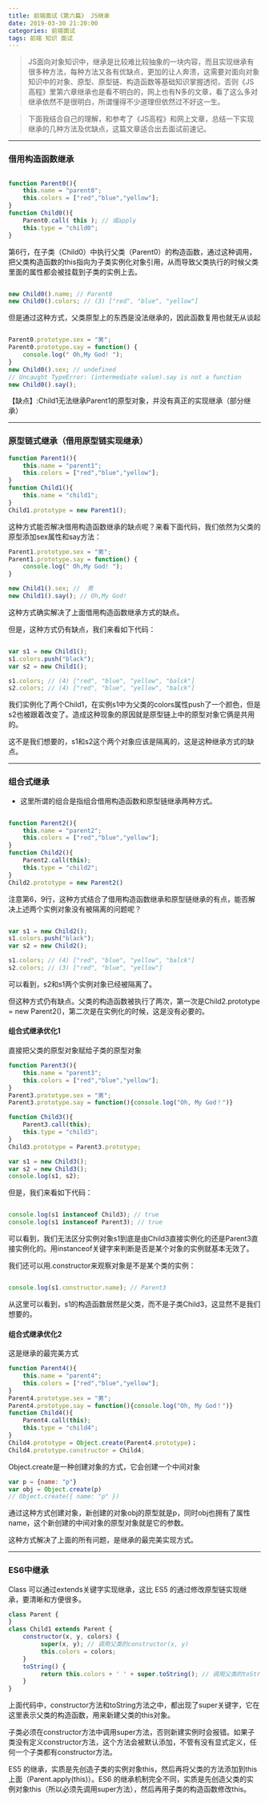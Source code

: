 ```yaml
---
title: 前端面试《第六篇》 JS继承
date: 2019-03-30 21:20:00
categories: 前端面试
tags: 前端 知识 面试
---
```



> JS面向对象知识中，继承是比较难比较抽象的一块内容，而且实现继承有很多种方法，每种方法又各有优缺点，更加的让人奔溃，这需要对面向对象知识中的对象、原型、原型链、构造函数等基础知识掌握透彻，否则《JS高程》里第六章继承也是看不明白的，网上也有N多的文章，看了这么多对继承依然不是很明白，所谓懂得不少道理但依然过不好这一生。

> 下面我结合自己的理解，和参考了《JS高程》和网上文章，总结一下实现继承的几种方法及优缺点，这篇文章适合出去面试前速记。

---------------------

### 借用构造函数继承

```javascript

function Parent0(){
    this.name = "parent0";
    this.colors = ["red","blue","yellow"];
}
function Child0(){
    Parent0.call( this ); // 或apply
    this.type = "child0";
}


```

 第6行，在子类（Child0）中执行父类（Parent0）的构造函数，通过这种调用，把父类构造函数的this指向为子类实例化对象引用，从而导致父类执行的时候父类里面的属性都会被挂载到子类的实例上去。

```javascript

new Child0().name; // Parent0
new Child0().colors; // (3) ["red", "blue", "yellow"]

```

但是通过这种方式，父类原型上的东西是没法继承的，因此函数复用也就无从谈起

```javascript

Parent0.prototype.sex = "男";
Parent0.prototype.say = function() {
    console.log(" Oh,My God! ");
}
new Child0().sex; // undefined
// Uncaught TypeError: (intermediate value).say is not a function
new Child0().say();

```

【缺点】:Child1无法继承Parent1的原型对象，并没有真正的实现继承（部分继承）

---


### 原型链式继承（借用原型链实现继承）

```javascript
function Parent1(){
    this.name = "parent1";
    this.colors = ["red","blue","yellow"];
}
function Child1(){
    this.name = "child1";
}
Child1.prototype = new Parent1();

```

这种方式能否解决借用构造函数继承的缺点呢？来看下面代码，我们依然为父类的原型添加sex属性和say方法：

```javascript
Parent1.prototype.sex = "男";
Parent1.prototype.say = function() {
    console.log(" Oh,My God! ");
}

new Child1().sex; //  男
new Child1().say(); // Oh,My God!

```

这种方式确实解决了上面借用构造函数继承方式的缺点。

但是，这种方式仍有缺点，我们来看如下代码：

```javascript

var s1 = new Child1();
s1.colors.push("black");
var s2 = new Child1();

s1.colors; // (4) ["red", "blue", "yellow", "balck"]
s2.colors; // (4) ["red", "blue", "yellow", "balck"]


```

我们实例化了两个Child1，在实例s1中为父类的colors属性push了一个颜色，但是s2也被跟着改变了。造成这种现象的原因就是原型链上中的原型对象它俩是共用的。

这不是我们想要的，s1和s2这个两个对象应该是隔离的，这是这种继承方式的缺点。

---

### 组合式继承

- 这里所谓的组合是指组合借用构造函数和原型链继承两种方式。

```javascript

function Parent2(){
    this.name = "parent2";
    this.colors = ["red","blue","yellow"];
}
function Child2(){
    Parent2.call(this);
    this.type = "child2";
}
Child2.prototype = new Parent2()


```

注意第6，9行，这种方式结合了借用构造函数继承和原型链继承的有点，能否解决上述两个实例对象没有被隔离的问题呢？

```javascript

var s1 = new Child2();
s1.colors.push("black");
var s2 = new Child2();

s1.colors; // (4) ["red", "blue", "yellow", "balck"]
s2.colors; // (3) ["red", "blue", "yellow"]

```

可以看到，s2和s1两个实例对象已经被隔离了。

但这种方式仍有缺点。父类的构造函数被执行了两次，第一次是Child2.prototype = new Parent2()，第二次是在实例化的时候，这是没有必要的。

#### 组合式继承优化1

直接把父类的原型对象赋给子类的原型对象

```javascript 
function Parent3(){
    this.name = "parent3";
    this.colors = ["red","blue","yellow"];
}
Parent3.prototype.sex = "男";
Parent3.prototype.say = function(){console.log("Oh, My God！")}

function Child3(){
    Parent3.call(this);
    this.type = "child3";
}
Child3.prototype = Parent3.prototype;

var s1 = new Child3();
var s2 = new Child3();
console.log(s1, s2);

```

但是，我们来看如下代码：

```javascript

console.log(s1 instanceof Child3); // true
console.log(s1 instanceof Parent3); // true

```

可以看到，我们无法区分实例对象s1到底是由Child3直接实例化的还是Parent3直接实例化的。用instanceof关键字来判断是否是某个对象的实例就基本无效了。

我们还可以用.constructor来观察对象是不是某个类的实例：

```javascript

console.log(s1.constructor.name); // Parent3

```

从这里可以看到，s1的构造函数居然是父类，而不是子类Child3，这显然不是我们想要的。

#### 组合式继承优化2

这是继承的最完美方式

```javascript
function Parent4(){
    this.name = "parent4";
    this.colors = ["red","blue","yellow"];
}
Parent4.prototype.sex = "男";
Parent4.prototype.say = function(){console.log("Oh, My God！")}
function Child4(){
    Parent4.call(this);
    this.type = "child4";
}
Child4.prototype = Object.create(Parent4.prototype)；
Child4.prototype.constructor = Child4;

```

Object.create是一种创建对象的方式，它会创建一个中间对象

```javascript
var p = {name: "p"}
var obj = Object.create(p)
// Object.create({ name: "p" })

```

通过这种方式创建对象，新创建的对象obj的原型就是p，同时obj也拥有了属性name，这个新创建的中间对象的原型对象就是它的参数。

这种方式解决了上面的所有问题，是继承的最完美实现方式。

-----

### ES6中继承

Class 可以通过extends关键字实现继承，这比 ES5 的通过修改原型链实现继承，要清晰和方便很多。

```javascript
class Parent {
}
class Child1 extends Parent {
    constructor(x, y, colors) {
         super(x, y); // 调用父类的constructor(x, y)
         this.colors = colors;
    }
    toString() {
         return this.colors + ' ' + super.toString(); // 调用父类的toString()
    }
}

```

上面代码中，constructor方法和toString方法之中，都出现了super关键字，它在这里表示父类的构造函数，用来新建父类的this对象。

子类必须在constructor方法中调用super方法，否则新建实例时会报错。如果子类没有定义constructor方法，这个方法会被默认添加，不管有没有显式定义，任何一个子类都有constructor方法。

ES5 的继承，实质是先创造子类的实例对象this，然后再将父类的方法添加到this上面（Parent.apply(this)）。ES6 的继承机制完全不同，实质是先创造父类的实例对象this（所以必须先调用super方法），然后再用子类的构造函数修改this。


